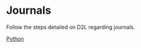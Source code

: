# Journals

Follow the steps detailed on D2L regarding journals.

[Python](https://github.com/CS2613-FA2021/journal-entries-Jared-Soehner/wiki/Python)
